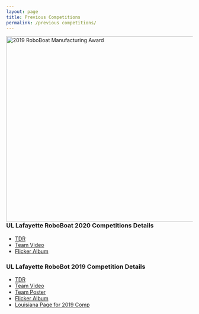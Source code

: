 ```yaml
---
layout: page
title: Previous Competitions
permalink: /previous competitions/
---
```



<a ><img style="float: right;" src="https://live.staticflickr.com/65535/48117409408_33a10029bf_o.jpg" width="720" height="500" alt="2019 
RoboBoat Manufacturing Award"></a><script async src="//embedr.flickr.com/assets/client-code.js" charset="utf-8"></script>

### UL Lafayette RoboBoat 2020 Competitions Details
  - [TDR](https://crawlab.github.io/RoboBoat-2020/RoboBoat2020_TDR.pdf)
  - [Team Video](https://www.youtube.com/watch?v=4ydxaT9xY8g&list=PLKxxEmtsYTkSW_woiazta4Rid7sNQkOxj&index=6)
  - [Flicker Album](https://www.flickr.com/photos/crawlab/sets/72157709882895992/)


### UL Lafayette RoboBot 2019 Competition Details
  - [TDR](https://crawlab.github.io/RoboBoat-2020/ULL_RB19_TDR.pdf)
  - [Team Video](https://www.youtube.com/watch?v=DXaP6OPKAoY)
  - [Team Poster](../files/Boats%20and%20Bros_05_06_19.pdf)
  - [Flicker Album](https://www.flickr.com/photos/crawlab/sets/72157707215763765/)
  - [Louisiana Page for 2019 Comp](https://mechanical.louisiana.edu/news-events/news/20190627/university-team-earns-manufacturing-award-international-roboboat)